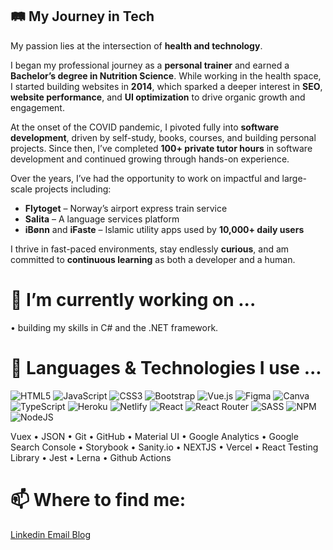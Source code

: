 ## 🛤️ My Journey in Tech

My passion lies at the intersection of **health and technology**.

I began my professional journey as a **personal trainer** and earned a **Bachelor’s degree in Nutrition Science**. While working in the health space, I started building websites in **2014**, which sparked a deeper interest in **SEO**, **website performance**, and **UI optimization** to drive organic growth and engagement.

At the onset of the COVID pandemic, I pivoted fully into **software development**, driven by self-study, books, courses, and building personal projects. Since then, I’ve completed **100+ private tutor hours** in software development and continued growing through hands-on experience.

Over the years, I’ve had the opportunity to work on impactful and large-scale projects including:
- **Flytoget** – Norway’s airport express train service
- **Salita** – A language services platform
- **iBønn** and **iFaste** – Islamic utility apps used by **10,000+ daily users**

I thrive in fast-paced environments, stay endlessly **curious**, and am committed to **continuous learning** as both a developer and a human.

# 🔭 I’m currently working on ...
• building my skills in C# and the .NET framework.

# 🤔 Languages & Technologies I use ...
![HTML5](https://img.shields.io/badge/html5-%23E34F26.svg?style=for-the-badge&logo=html5&logoColor=white) ![JavaScript](https://img.shields.io/badge/javascript-%23323330.svg?style=for-the-badge&logo=javascript&logoColor=%23F7DF1E) ![CSS3](https://img.shields.io/badge/css3-%231572B6.svg?style=for-the-badge&logo=css3&logoColor=white) ![Bootstrap](https://img.shields.io/badge/bootstrap-%23563D7C.svg?style=for-the-badge&logo=bootstrap&logoColor=white) ![Vue.js](https://img.shields.io/badge/vuejs-%2335495e.svg?style=for-the-badge&logo=vuedotjs&logoColor=%234FC08D) 	![Figma](https://img.shields.io/badge/figma-%23F24E1E.svg?style=for-the-badge&logo=figma&logoColor=white) ![Canva](https://img.shields.io/badge/Canva-%2300C4CC.svg?style=for-the-badge&logo=Canva&logoColor=white) ![TypeScript](https://img.shields.io/badge/typescript-%23007ACC.svg?style=for-the-badge&logo=typescript&logoColor=white) ![Heroku](https://img.shields.io/badge/heroku-%23430098.svg?style=for-the-badge&logo=heroku&logoColor=white) ![Netlify](https://img.shields.io/badge/netlify-%23000000.svg?style=for-the-badge&logo=netlify&logoColor=#00C7B7) ![React](https://img.shields.io/badge/react-%2320232a.svg?style=for-the-badge&logo=react&logoColor=%2361DAFB) ![React Router](https://img.shields.io/badge/React_Router-CA4245?style=for-the-badge&logo=react-router&logoColor=white) ![SASS](https://img.shields.io/badge/SASS-hotpink.svg?style=for-the-badge&logo=SASS&logoColor=white) ![NPM](https://img.shields.io/badge/NPM-%23000000.svg?style=for-the-badge&logo=npm&logoColor=white) ![NodeJS](https://img.shields.io/badge/node.js-6DA55F?style=for-the-badge&logo=node.js&logoColor=white)

Vuex • JSON • Git • GitHub • Material UI • Google Analytics • Google Search Console • Storybook • Sanity.io • NEXTJS • Vercel • React Testing Library • Jest • Lerna • Github Actions

# 📫 Where to find me:
<a href="https://www.linkedin.com/in/michaelsiddiqi/"> Linkedin </a> <a href="mailto:siddiqimichael@gmail.com"> Email </a> <a href="https://devrmichael.com/"> Blog </a> <br>
